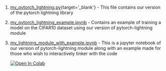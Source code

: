 1. [my_pytorch_lightning.py](https://github.com/bipinKrishnan/pytorch_lightning_examples/blob/main/my_pytorch_lightning/my_pytorch_lightning.py){target='_blank'} - This file contains our version of the pytorch lightning library

2. [my_pytorch_lightning_example.ipynb](https://github.com/bipinKrishnan/pytorch_lightning_examples/blob/main/my_pytorch_lightning/my_pytorch_lightning_example.ipynb) - Contains an example of training a model on the CIFAR10 dataset using our version of pytorch-lightning module

3. [my_lightning_module_with_example.ipynb](https://github.com/bipinKrishnan/pytorch_lightning_examples/blob/main/my_pytorch_lightning/my_lightning_module_with_example.ipynb) - This is a jupyter notebook of our version of pytorch-lightning module along with an example made for those who wish to interactively tinker with the code

   [![Open In Colab](https://colab.research.google.com/assets/colab-badge.svg)](https://colab.research.google.com/github/bipinKrishnan/pytorch_lightning_examples/blob/main/my_lightning_module.ipynb)
